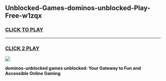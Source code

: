 
## Unblocked-Games-dominos-unblocked-Play-Free-w1zqx
<h3>
<a href="https://premium76.site?title=dominos-unblocked&ref=18A1">CLICK TO PLAY</a></h3>
<hr>

<h3>
<a href="https://premium76.site?title=dominos-unblocked&ref=18A1">CLICK 2 PLAY</a>
  
</h3>

<a href="https://premium76.site?title=dominos-unblocked&ref=18A1"><img src="https://clearcache.store/games.png"></a>


**dominos-unblocked games unblocked: Your Gateway to Fun and Accessible Online Gaming**
